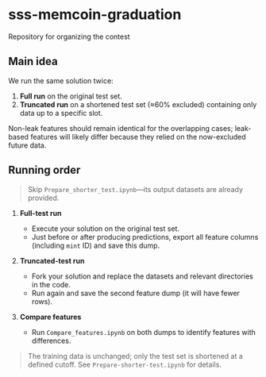 # sss-memcoin-graduation
Repository for organizing the contest

## Main idea

We run the same solution twice:

1. **Full run** on the original test set.  
2. **Truncated run** on a shortened test set (≈60% excluded) containing only data up to a specific slot.

Non-leak features should remain identical for the overlapping cases; leak-based features will likely differ because they relied on the now-excluded future data.

## Running order

> Skip `Prepare_shorter_test.ipynb`—its output datasets are already provided.

1. **Full-test run**  
   - Execute your solution on the original test set.  
   - Just before or after producing predictions, export all feature columns (including `mint` ID) and save this dump.

2. **Truncated-test run**  
   - Fork your solution and replace the datasets and relevant directories in the code.  
   - Run again and save the second feature dump (it will have fewer rows).

3. **Compare features**  
   - Run `Compare_features.ipynb` on both dumps to identify features with differences.

> The training data is unchanged; only the test set is shortened at a defined cutoff. See `Prepare-shorter-test.ipynb` for details.







